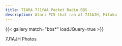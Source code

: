 ```yaml
---
title: TIARA 7J1YAA Packet Radio BBS
description: Atari PC5 that ran at 7J1AJH, Mitaka
---
```


{{< gallery match="bbs*" loadJQuery=true >}}

7J1AJH Photos

